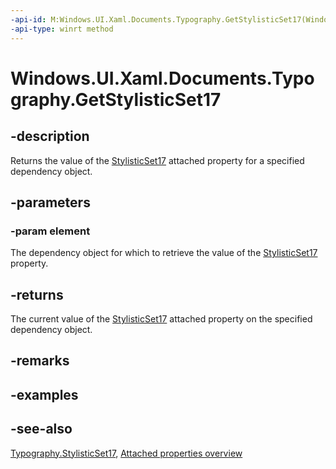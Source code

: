 ```yaml
---
-api-id: M:Windows.UI.Xaml.Documents.Typography.GetStylisticSet17(Windows.UI.Xaml.DependencyObject)
-api-type: winrt method
---
```


<!-- Method syntax
public bool GetStylisticSet17(Windows.UI.Xaml.DependencyObject element)
-->

# Windows.UI.Xaml.Documents.Typography.GetStylisticSet17

## -description
Returns the value of the [StylisticSet17](typography_stylisticset17.md) attached property for a specified dependency object.



## -parameters
### -param element
The dependency object for which to retrieve the value of the [StylisticSet17](typography_stylisticset17.md) property.

## -returns
The current value of the [StylisticSet17](typography_stylisticset17.md) attached property on the specified dependency object.

## -remarks

## -examples

## -see-also

[Typography.StylisticSet17](typography_stylisticset17.md), [Attached properties overview](/windows/uwp/xaml-platform/attached-properties-overview)
